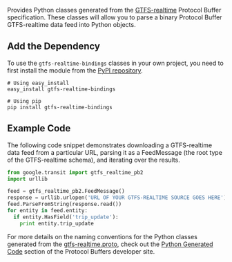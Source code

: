 Provides Python classes generated from the [GTFS-realtime](https://developers.google.com/transit/gtfs-realtime/)
Protocol Buffer specification.  These classes will allow you to parse a binary Protocol Buffer
GTFS-realtime data feed into Python objects.

## Add the Dependency 

To use the `gtfs-realtime-bindings` classes in your own project, you need to first
install the module from the [PyPI repository](https://pypi.python.org/pypi/transitfeed).

```
# Using easy_install
easy_install gtfs-realtime-bindings

# Using pip
pip install gtfs-realtime-bindings
```

## Example Code

The following code snippet demonstrates downloading a GTFS-realtime data feed
from a particular URL, parsing it as a FeedMessage (the root type of the
GTFS-realtime schema), and iterating over the results.

```python
from google.transit import gtfs_realtime_pb2
import urllib

feed = gtfs_realtime_pb2.FeedMessage()
response = urllib.urlopen('URL OF YOUR GTFS-REALTIME SOURCE GOES HERE')
feed.ParseFromString(response.read())
for entity in feed.entity:
  if entity.HasField('trip_update'):
    print entity.trip_update
```

For more details on the naming conventions for the Python classes generated from
the [gtfs-realtime.proto](https://developers.google.com/transit/gtfs-realtime/gtfs-realtime-proto),
check out the [Python Generated Code](https://developers.google.com/protocol-buffers/docs/reference/python-generated)
section of the Protocol Buffers developer site.
